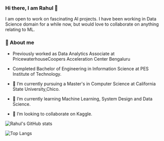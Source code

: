 ### Hi there, I am Rahul 👋
I am open to work on fascinating AI projects. I have been working in Data Science domain for a while now, but would love to collaborate on anything relating to ML.

### 🦸‍ About me 
- Previously worked as Data Analytics Associate at PricewaterhouseCoopers Acceleration Center Bengaluru <br>
- Completed Bachelor of Engineering in Information Science at PES Institute of Technology.
  
- 🔭 I’m currently pursuing a Master's in Computer Science at California State University,Chico.
- 🌱 I’m currently learning Machine Learning, System Design and Data Science.
- 👯 I’m looking to collaborate on Kaggle.
<!--
**rahulbijoor/rahulbijoor** is a ✨ _special_ ✨ repository because its `README.md` (this file) appears on your GitHub profile.

Here are some ideas to get you started:

- 🔭 I’m currently working on ...
- 🌱 I’m currently learning ...
- 👯 I’m looking to collaborate on ...
- 🤔 I’m looking for help with ...
- 💬 Ask me about ...
- 📫 How to reach me: ...
- 😄 Pronouns: ...
- ⚡ Fun fact: ...
-->

![Rahul's GitHub stats](https://github-readme-stats.vercel.app/api?username=rahulbijoor&show_icons=true&theme=)

![Top Langs](https://github-readme-stats.vercel.app/api/top-langs/?username=rahulbijoor&hide=javascript,css,scss,html&theme=tokyonight)
